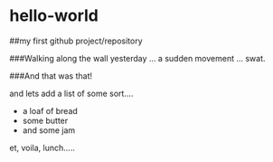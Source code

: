 # hello-world
##my first github project/repository

###Walking along the wall yesterday ... a sudden movement ... swat.

###And that was that!

and lets add a list of some sort....
* a loaf of bread
* some butter
* and some jam

et, voila, lunch.....
